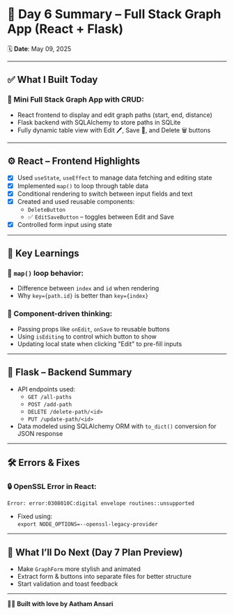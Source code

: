 # 📅 Day 6 Summary – Full Stack Graph App (React + Flask)

🗓️ **Date**: May 09, 2025

---

## ✅ What I Built Today

### 🎯 Mini Full Stack Graph App with CRUD:
- React frontend to display and edit graph paths (start, end, distance)
- Flask backend with SQLAlchemy to store paths in SQLite
- Fully dynamic table view with Edit 🖊️, Save 💾, and Delete 🗑️ buttons

---

## ⚙️ React – Frontend Highlights

- [x] Used `useState`, `useEffect` to manage data fetching and editing state
- [x] Implemented `map()` to loop through table data
- [x] Conditional rendering to switch between input fields and text
- [x] Created and used reusable components:
  - `DeleteButton`
  - ✅ `EditSaveButton` – toggles between Edit and Save
- [x] Controlled form input using state

---

## 🧠 Key Learnings

### 🔁 `map()` loop behavior:
- Difference between `index` and `id` when rendering
- Why `key={path.id}` is better than `key={index}`

### 🧱 Component-driven thinking:
- Passing props like `onEdit`, `onSave` to reusable buttons
- Using `isEditing` to control which button to show
- Updating local state when clicking "Edit" to pre-fill inputs

---

## 🐍 Flask – Backend Summary

- API endpoints used:
  - `GET /all-paths`
  - `POST /add-path`
  - `DELETE /delete-path/<id>`
  - `PUT /update-path/<id>`
- Data modeled using SQLAlchemy ORM with `to_dict()` conversion for JSON response

---

## 🛠️ Errors & Fixes

### 🔒 OpenSSL Error in React:
```
Error: error:0308010C:digital envelope routines::unsupported
```

- Fixed using:  
  `export NODE_OPTIONS=--openssl-legacy-provider`

---

## 🌱 What I’ll Do Next (Day 7 Plan Preview)

- Make `GraphForm` more stylish and animated
- Extract form & buttons into separate files for better structure
- Start validation and toast feedback

---

👨‍💻 **Built with love by Aatham Ansari**

